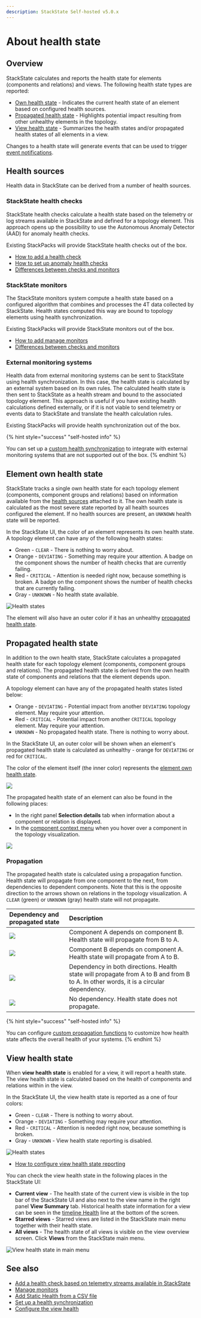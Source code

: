 ```yaml
---
description: StackState Self-hosted v5.0.x 
---
```


# About health state

## Overview

StackState calculates and reports the health state for elements (components and relations) and views. The following health state types are reported:

* [Own health state](#element-own-health-state) - Indicates the current health state of an element based on configured health sources.
* [Propagated health state](#propagated-health-state) - Highlights potential impact resulting from other unhealthy elements in the topology.
* [View health state](#view-health-state) - Summarizes the health states and/or propagated health states of all elements in a view.

Changes to a health state will generate events that can be used to trigger [event notifications](/use/metrics-and-events/event-notifications.md).

## Health sources

Health data in StackState can be derived from a number of health sources.

### StackState health checks

StackState health checks calculate a health state based on the telemetry or log streams available in StackState and defined for a topology element. This approach opens up the possibility to use the Autonomous Anomaly Detector \(AAD\) for anomaly health checks.

Existing StackPacks will provide StackState health checks out of the box.

* [How to add a health check](../checks-and-monitors/add-a-health-check.md)
* [How to set up anomaly health checks](../checks-and-monitors/anomaly-health-checks.md)
* [Differences between checks and monitors](/use/checks-and-monitors/about-checks-and-monitors.md)

### StackState monitors

The StackState monitors system compute a health state based on a configured algorithm that combines and processes the 4T data collected by StackState. Health states computed this way are bound to topology elements using health synchronization.

Existing StackPacks will provide StackState monitors out of the box.

* [How to add manage monitors](/use/checks-and-monitors/manage-monitors.md)
* [Differences between checks and monitors](/use/checks-and-monitors/about-checks-and-monitors.md)

### External monitoring systems

Health data from external monitoring systems can be sent to StackState using health synchronization. In this case, the health state is calculated by an external system based on its own rules. The calculated health state is then sent to StackState as a health stream and bound to the associated topology element. This approach is useful if you have existing health calculations defined externally, or if it is not viable to send telemetry or events data to StackState and translate the health calculation rules.

Existing StackPacks will provide health synchronization out of the box.

{% hint style="success" "self-hosted info" %}

You can set up a [custom health synchronization](../../configure/health/health-synchronization.md) to integrate with external monitoring systems that are not supported out of the box.
{% endhint %}


## Element own health state

StackState tracks a single own health state for each topology element (components, component groups and relations) based on information available from the [health sources](#health-sources) attached to it. The own health state is calculated as the most severe state reported by all health sources configured the element. If no health sources are present, an `UNKNOWN` health state will be reported.

In the StackState UI, the color of an element represents its own health state. A topology element can have any of the following health states:

* Green - `CLEAR` - There is nothing to worry about.
* Orange - `DEVIATING` - Something may require your attention. A badge on the component shows the number of health checks that are currently failing.
* Red - `CRITICAL` - Attention is needed right now, because something is broken. A badge on the component shows the number of health checks that are currently failing.
* Gray - `UNKNOWN` - No health state available.

![Health states](../../.gitbook/assets/v50_element-health-states.png)

The element will also have an outer color if it has an unhealthy [propagated health state](#propagated-health-state).


## Propagated health state

In addition to the own health state, StackState calculates a propagated health state for each topology element (components, component groups and relations). The propagated health state is derived from the own health state of components and relations that the element depends upon.

A topology element can have any of the propagated health states listed below:

* Orange - `DEVIATING` - Potential impact from another `DEVIATING` topology element. May require your attention.
* Red - `CRITICAL` - Potential impact from another `CRITICAL` topology element. May require your attention.
* `UNKNOWN` - No propagated health state. There is nothing to worry about.

In the StackState UI, an outer color will be shown when an element's propagated health state is calculated as unhealthy - orange for `DEVIATING` or red for `CRITICAL`. 

The color of the element itself (the inner color) represents the [element own health state](#element-own-health-state).

![](../../.gitbook/assets/v50_propagated-health-states.png)

The propagated health state of an element can also be found in the following places:

* In the right panel **Selection details** tab when information about a component or relation is displayed. 
* In the [component context menu](/use/stackstate-ui/perspectives/topology-perspective.md#component-context-menu) when you hover over a component in the topology visualization.

![](../../.gitbook/assets/v50_stackstate-ui-propagated-health-state.png)

### Propagation

The propagated health state is calculated using a propagation function. Health state will propagate from one component to the next, from dependencies to dependent components. Note that this is the opposite direction to the arrows shown on relations in the topology visualization. A `CLEAR` \(green\) or `UNKNOWN` \(gray\) health state will not propagate.

| Dependency and propagated state                        | Description |
|:-------------------------------------------------------| :--- |
| ![](../../.gitbook/assets/v50_propagation_b_to_a.png)  | Component A depends on component B. Health state will propagate from B to A. |
| ![](../../.gitbook/assets/v50_propagation_a_to_b.png)  | Component B depends on component A. Health state will propagate from A to B. |
| ![](../../.gitbook/assets/v50_propagation_a_and_b.png) | Dependency in both directions. Health state will propagate from A to B and from B to A. In other words, it is a circular dependency. |
| ![](../../.gitbook/assets/v50_no_propagation.png)      | No dependency. Health state does not propagate. |

{% hint style="success" "self-hosted info" %}

You can configure [custom propagation functions](../../develop/developer-guides/custom-functions/propagation-functions.md) to customize how health state affects the overall health of your systems.
{% endhint %}

## View health state

When **view health state** is enabled for a view, it will report a health state. The view health state is calculated based on the health of components and relations within in the view. 

In the StackState UI, the view health state is reported as a one of four colors:

* Green - `CLEAR` - There is nothing to worry about.
* Orange - `DEVIATING` - Something may require your attention.
* Red - `CRITICAL` - Attention is needed right now, because something is broken.
* Gray - `UNKNOWN` - View health state reporting is disabled.

![Health states](../../.gitbook/assets/v50_view_health_states.svg)

* [How to configure view health state reporting](/use/stackstate-ui/views/configure-view-health.md)

You can check the view health state in the following places in the StackState UI:

* **Current view** - The health state of the current view is visible in the top bar of the StackState UI and also next to the view name in the right panel **View Summary** tab. Historical health state information for a view can be seen in the [timeline Health](../stackstate-ui/timeline-time-travel.md#health) line at the bottom of the screen.
* **Starred views** - Starred views are listed in the StackState main menu together with their health state.
* **All views** - The health state of all views is visible on the view overview screen. Click **Views** from the StackState main menu.

![View health state in main menu](../../.gitbook/assets/v50_view_health_main_menu.png)

## See also

* [Add a health check based on telemetry streams available in StackState](/use/checks-and-monitors/add-a-health-check.md)
* [Manage monitors](/use/checks-and-monitors/manage-monitors.md)
* [Add Static Health from a CSV file](../../stackpacks/integrations/static_health.md "StackState Self-Hosted only")
* [Set up a health synchronization](../../configure/health/health-synchronization.md "StackState Self-Hosted only")
* [Configure the view health](../stackstate-ui/views/configure-view-health.md)

